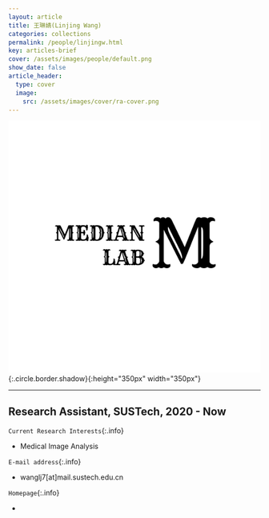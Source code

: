 ```yaml
---
layout: article
title: 王琳婧(Linjing Wang)
categories: collections
permalink: /people/linjingw.html
key: articles-brief
cover: /assets/images/people/default.png
show_date: false
article_header:
  type: cover
  image:
    src: /assets/images/cover/ra-cover.png
---
```


![Image](/assets/images/people/default.png){:.circle.border.shadow}{:height="350px" width="350px"}


<div class="article__content" markdown="1">

---

## Research Assistant, SUSTech, 2020 - Now

<!--more-->

`Current Research Interests`{:.info}

- Medical Image Analysis 

`E-mail address`{:.info}

- wanglj7[at]mail.sustech.edu.cn

`Homepage`{:.info}

<div class="author-links">
  <ul class="menu menu--nowrap menu--inline">
	  <li title="homepage">
	  <a class="button button--circle mail-button" itemprop="sameAs" href="https://krabbejing.github.io/sleek/" target="_blank">
	    <i class="fa fa-home"></i>
	  </a>
  	  </li>
  </ul>
</div>
</div>